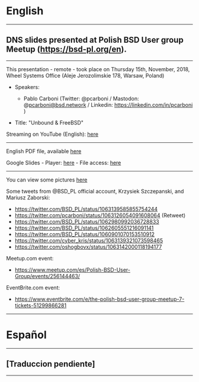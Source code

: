 # English
---
## DNS slides presented at Polish BSD User group Meetup (https://bsd-pl.org/en).
---
This presentation - remote - took place on Thursday 15th, November, 2018, Wheel Systems Office (Aleje Jerozolimskie 178, Warsaw, Poland)

- Speakers:

  * Pablo Carboni (Twitter: @pcarboni / Mastodon: @pcarboni@bsd.network / Linkedin: https://linkedin.com/in/pcarboni )

- Title: "Unbound & FreeBSD"

Streaming on YouTube (English): [here](https://youtu.be/xqM7Tx_EoSM?t=5985)

---

English PDF file, available [here](https://github.com/pcarboni/Presentations/blob/master/DNS/bsd_pl_meetup_Nov15th_2018/English/Unbound_and_FreeBSD.pdf)

Google Slides - Player: [here](https://docs.google.com/presentation/d/e/2PACX-1vRNe0ZbQucx7N4Wfkq6o8XOh8FTxSilBe3j3Xodf8EqbeE5RDOi6ZTwYPN2oeXHWcGYHbj8tTz3ggAy/pub?start=false&loop=false&delayms=3000) - File access: [here](https://docs.google.com/presentation/d/11ykEeoHluKqNWzqLd_NVueqCU28u0Jl8r_EnSuJQrv8/edit?usp=sharing)

---

You can view some pictures [here](https://github.com/pcarboni/Presentations/tree/master/DNS/bsd_pl_meetup_Nov15th_2018/pictures)

Some tweets from @BSD_PL official account, Krzysiek Szczepanski, and Mariusz Zaborski:

- https://twitter.com/BSD_PL/status/1063139585855754244
- https://twitter.com/pcarboni/status/1063126054091608064 (Retweet)
- https://twitter.com/BSD_PL/status/1062980992036728833
- https://twitter.com/BSD_PL/status/1062605551216091141
- https://twitter.com/BSD_PL/status/1060901070153510912
- https://twitter.com/cyber_kris/status/1063139321073598465
- https://twitter.com/oshogbovx/status/1063142000118194177

Meetup.com event:

- https://www.meetup.com/es/Polish-BSD-User-Group/events/256144463/

EventBrite.com event:

- https://www.eventbrite.com/e/the-polish-bsd-user-group-meetup-7-tickets-51299866281

---
# Español
---
## [Traduccion pendiente] ##
---
